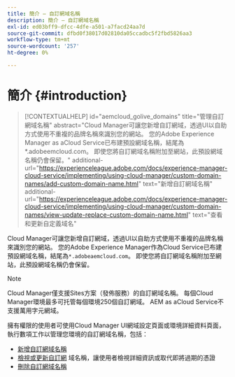 ```yaml
---
title: 簡介 — 自訂網域名稱
description: 簡介 — 自訂網域名稱
exl-id: ed03bff9-dfcc-4dfe-a501-a7facd24aa7d
source-git-commit: dfbd0f38017d02810da05ccadbc5f2fbd5826aa3
workflow-type: tm+mt
source-wordcount: '257'
ht-degree: 0%

---
```


# 簡介 {#introduction}

>[!CONTEXTUALHELP]
>id="aemcloud_golive_domains"
>title="管理自訂網域名稱"
>abstract="Cloud Manager可讓您新增自訂網域，透過UI以自助方式使用不重複的品牌名稱來識別您的網站。 您的Adobe Experience Manager as aCloud Service已布建預設網域名稱，結尾為*.adobeemcloud.com。 即使您將自訂網域名稱附加至網站，此預設網域名稱仍會保留。"
>additional-url="https://experienceleague.adobe.com/docs/experience-manager-cloud-service/implementing/using-cloud-manager/custom-domain-names/add-custom-domain-name.html" text="新增自訂網域名稱"
>additional-url="https://experienceleague.adobe.com/docs/experience-manager-cloud-service/implementing/using-cloud-manager/custom-domain-names/view-update-replace-custom-domain-name.html" text="查看和更新自定義域名"

Cloud Manager可讓您新增自訂網域，透過UI以自助方式使用不重複的品牌名稱來識別您的網站。 您的Adobe Experience Manager作為Cloud Service已布建預設網域名稱，結尾為`*.adobeaemcloud.com`。 即使您將自訂網域名稱附加至網站，此預設網域名稱仍會保留。

>[!NOTE]
>Cloud Manager僅支援Sites方案（發佈服務）的自訂網域名稱。 每個Cloud Manager環境最多可托管每個環境250個自訂網域。 AEM as aCloud Service不支援萬用字元網域。

擁有權限的使用者可使用Cloud Manager UI網域設定頁面或環境詳細資料頁面，執行數項工作以管理您環境的自訂網域名稱，包括：

* [新增自訂網域名稱](/help/implementing/cloud-manager/custom-domain-names/add-custom-domain-name.md)
* [檢視或更新自訂網](/help/implementing/cloud-manager/custom-domain-names/view-update-replace-custom-domain-name.md) 域名稱，讓使用者檢視詳細資訊或取代即將過期的憑證
* [刪除自訂網域名稱](/help/implementing/cloud-manager/custom-domain-names/delete-custom-domain-name.md)
